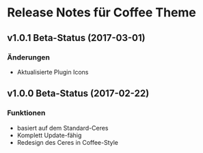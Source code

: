 # Release Notes für Coffee Theme

## v1.0.1 Beta-Status (2017-03-01)

### Änderungen
- Aktualisierte Plugin Icons

## v1.0.0 Beta-Status (2017-02-22)

### Funktionen
- basiert auf dem Standard-Ceres
- Komplett Update-fähig
- Redesign des Ceres in Coffee-Style